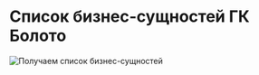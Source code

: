 # Список бизнес-сущностей ГК Болото

![Получаем список бизнес-сущностей](@entity/ceaf.ia.business_entities/business_entities_table_list)